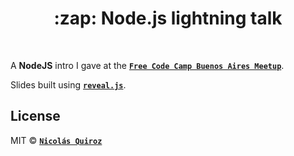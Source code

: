 <h1 align="center">:zap: Node.js lightning talk</h1>

<br>

A **NodeJS** intro I gave at the **[`Free Code Camp Buenos Aires Meetup`](https://freecodecampba.org)**. 

Slides built using **[`reveal.js`](https://github.com/hakimel/reveal.js)**.

## License

MIT © **[`Nicolás Quiroz`](https://nicolasquiroz.com)**
